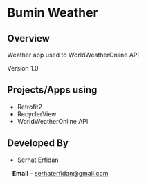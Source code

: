 # Bumin Weather

## Overview

Weather app used to WorldWeatherOnline API

Version 1.0

## Projects/Apps using

* Retrofit2
* RecyclerView
* WorldWeatherOnline API


## Developed By

* Serhat Erfidan

&nbsp;&nbsp;&nbsp;**Email** - serhaterfidan@gmail.com


